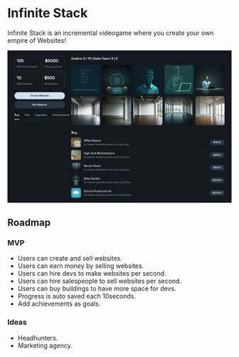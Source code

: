 # Infinite Stack

Infinite Stack is an incremental videogame where you create your own empire of Websites!

![Game Preview](./preview.jpg)

## Roadmap

### MVP

- Users can create and sell websites.
- Users can earn money by selling websites.
- Users can hire devs to make websites per second.
- Users can hire salespeople to sell websites per second.
- Users can buy buildings to have more space for devs.
- Progress is auto saved each 10seconds.
- Add achievements as goals.

### Ideas

- Headhunters.
- Marketing agency.
